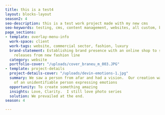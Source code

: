 ```yaml
---
title: this is a test4
layout: blocks-layout
season2: 4
seo-description: this is a test work project made with my new cms
seo-keywords: testing, cms, content management, websites, all custom, bag$
page_sections:
- template: overlay-menu-info
  work-space: client
  work-tags: website, commercial sector, fashion, luxury
  brand-statement: Establishing brand presence with an online shop to showcase monthly
    releases from new fashion line
  category: website
  portfolio-cover: "/uploads/cover_braneu_m_003.JPG"
- template: project-details
  project-details-cover: "/uploads/devin-emotions-1.jpg"
  summary: We saw a person from afar and had a vision.  Our creation was a photo series
    of an unidentifiable person expressing emotions
  opportunity: To create something amazing
  insights: Love, Clarity.  I still love photo series
  solution: We prevailed at the end.
season: 4

---
```

